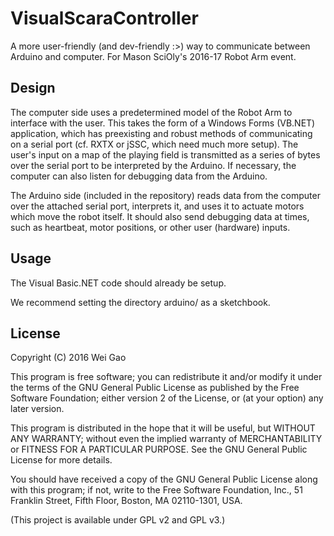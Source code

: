 # VisualScaraController
A more user-friendly (and dev-friendly :>) way to communicate between Arduino and computer.
For Mason SciOly's 2016-17 Robot Arm event.

## Design
The computer side uses a predetermined model of the Robot Arm to interface with the user. This takes the form of a Windows Forms (VB.NET) application, which has preexisting and robust methods of communicating on a serial port (cf. RXTX or jSSC, which need much more setup). The user's input on a map of the playing field is transmitted as a series of bytes over the serial port to be interpreted by the Arduino. If necessary, the computer can also listen for debugging data from the Arduino.

The Arduino side (included in the repository) reads data from the computer over the attached serial port, interprets it, and uses it to actuate motors which move the robot itself. It should also send debugging data at times, such as heartbeat, motor positions, or other user (hardware) inputs.

## Usage
The Visual Basic.NET code should already be setup.

We recommend setting the directory arduino/ as a sketchbook.

## License
Copyright (C) 2016 Wei Gao

This program is free software; you can redistribute it and/or
modify it under the terms of the GNU General Public License
as published by the Free Software Foundation; either version 2
of the License, or (at your option) any later version.

This program is distributed in the hope that it will be useful,
but WITHOUT ANY WARRANTY; without even the implied warranty of
MERCHANTABILITY or FITNESS FOR A PARTICULAR PURPOSE.  See the
GNU General Public License for more details.

You should have received a copy of the GNU General Public License
along with this program; if not, write to the Free Software
Foundation, Inc., 51 Franklin Street, Fifth Floor, Boston, MA  02110-1301, USA.

(This project is available under GPL v2 and GPL v3.)
